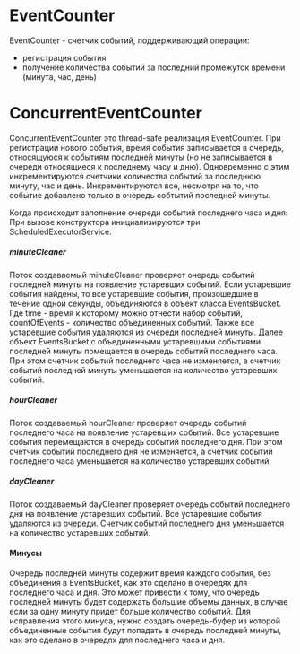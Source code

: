 # EventCounter

EventCounter - счетчик событий, поддерживающий операции:
  - регистрация события
  - получение количества событий за последний промежуток времени (минута, час, день)
 
# ConcurrentEventCounter
ConcurrentEventCounter это thread-safe реализация EventCounter.
При регистрации нового события, время события записывается в очередь, относящуюся к событиям последней минуты (но не записывается в очереди относящиеся к последнему часу и дню). Одновременно с этим инкрементируются счетчики количества событий за последнюю минуту, час и день. Инкрементируются все, несмотря на то, что событие добавлено только в очередь собтытий последней минуты.

Когда происходит заполнение очереди событий последнего часа и дня:
При вызове конструктора инициализируются три ScheduledExecutorService. 
##### minuteCleaner
Поток создаваемый minuteCleaner проверяет очередь событий последней минуты на появление устаревших событий. Если устаревшие события найдены, то все устаревшие события, произошедшие в течение одной секунды, объединяются в объект класса EventsBucket. Где time - время к которому можно отнести набор событий, countOfEvents - количество объединенных событий. Также все устаревшие события удаляются из очереди последней минуты.
Далее объект EventsBucket с объединенными устаревшими событиями последней минуты помещается в очередь событий последнего часа. При этом счетчик событий последнего часа не изменяется, а счетчик событий последней минуты уменьшается на количество устаревших событий.
##### hourCleaner
Поток создаваемый hourCleaner проверяет очередь событий последнего часа на появление устаревших событий. Все устаревшие события перемещаются в очередь событий последнего дня. При этом счетчик событий последнего дня не изменяется, а счетчик событий последнего часа уменьшается на количество устаревших событий.
##### dayCleaner
Поток создаваемый dayCleaner проверяет очередь событий последнего дня на появление устаревших событий. Все устаревшие события удаляются из очереди. Счетчик событий последнего дня уменьшается на количество устаревших событий.

#### Минусы
Очередь последней минуты содержит время каждого события, без объединения в EventsBucket, как это сделано в очередях для последнего часа и дня. Это может привести к тому, что очередь последней минуты будет содержать большие объемы данных, в случае если за одну минуту придет больше количество событий.
Для исправления этого минуса, нужно создать очередь-буфер из которой объединенные события будут попадать в очередь последней минуты, как это сделано в очередях для последнего часа и дня.
